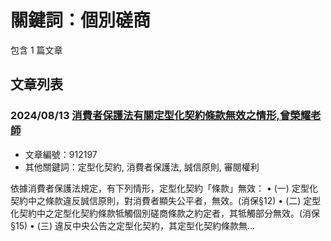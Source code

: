 # 關鍵詞：個別磋商

包含 1 篇文章

## 文章列表

### 2024/08/13 [消費者保護法有關定型化契約條款無效之情形,曾榮耀老師](../../articles/912197_%E6%B6%88%E8%B2%BB%E8%80%85%E4%BF%9D%E8%AD%B7%E6%B3%95%E6%9C%89%E9%97%9C%E5%AE%9A%E5%9E%8B%E5%8C%96%E5%A5%91%E7%B4%84%E6%A2%9D%E6%AC%BE%E7%84%A1%E6%95%88%E4%B9%8B%E6%83%85%E5%BD%A2%2C%E6%9B%BE%E6%A6%AE%E8%80%80%E8%80%81%E5%B8%AB.md)
- 文章編號：912197
- 其他關鍵詞：定型化契約, 消費者保護法, 誠信原則, 審閱權利

依據消費者保護法規定，有下列情形，定型化契約「條款」無效： • (一) 定型化契約中之條款違反誠信原則，對消費者顯失公平者，無效。(消保§12) • (二) 定型化契約中之定型化契約條款牴觸個別磋商條款之約定者，其牴觸部分無效。(消保§15) • (三) 違反中央公告之定型化契約，其定型化契約條款無...
